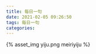 ```yaml
---
title: 每日一句
date: 2021-02-05 09:26:50
tags: 每日一句
categories: 
---
```


{% asset_img yiju.png meiriyiju %}